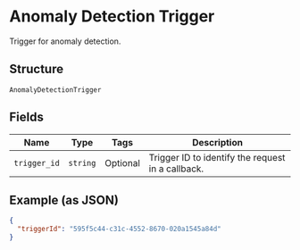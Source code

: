 
# Anomaly Detection Trigger

Trigger for anomaly detection.

## Structure

`AnomalyDetectionTrigger`

## Fields

| Name | Type | Tags | Description |
|  --- | --- | --- | --- |
| `trigger_id` | `string` | Optional | Trigger ID to identify the request in a callback. |

## Example (as JSON)

```json
{
  "triggerId": "595f5c44-c31c-4552-8670-020a1545a84d"
}
```

